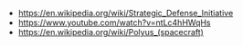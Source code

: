  - https://en.wikipedia.org/wiki/Strategic_Defense_Initiative
 - https://www.youtube.com/watch?v=ntLc4hHWqHs
 - https://en.wikipedia.org/wiki/Polyus_(spacecraft)